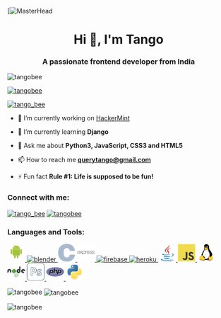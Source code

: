 [![MasterHead](https://cdn.discordapp.com/attachments/755439703322263603/821414550267756564/Background.png)
<h1 align="center">Hi 👋, I'm Tango</h1>
<h3 align="center">A passionate frontend developer from India</h3>

<p align="left"> <img src="https://komarev.com/ghpvc/?username=tangobee&label=Profile%20views&color=0e75b6&style=flat" alt="tangobee" /> </p>

<p align="left"> <a href="https://github.com/ryo-ma/github-profile-trophy"><img src="https://github-profile-trophy.vercel.app/?username=tangobee" alt="tangobee" /></a> </p>

<p align="left"> <a href="https://twitter.com/tango_bee" target="blank"><img src="https://img.shields.io/twitter/follow/tango_bee_?logo=twitter&style=for-the-badge" alt="tango_bee" /></a> </p>

- 🔭 I’m currently working on [HackerMint](https://github.com/TangoBeee/HackerMint/)

- 🌱 I’m currently learning **Django**

- 💬 Ask me about **Python3, JavaScript, CSS3 and HTML5**

- 📫 How to reach me **querytango@gmail.com**

- ⚡ Fun fact **Rule #1: Life is supposed to be fun!**

<h3 align="left">Connect with me:</h3>
<p align="left">
<a href="https://twitter.com/tango_bee" target="blank"><img align="center" src="https://cdn.jsdelivr.net/npm/simple-icons@3.0.1/icons/twitter.svg" alt="tango_bee" height="30" width="40" /></a>
<a href="https://instagram.com/tangobee" target="blank"><img align="center" src="https://cdn.jsdelivr.net/npm/simple-icons@3.0.1/icons/instagram.svg" alt="tangobee" height="30" width="40" /></a>
</p>

<h3 align="left">Languages and Tools:</h3>
<p align="left"> <a href="https://developer.android.com" target="_blank"> <img src="https://raw.githubusercontent.com/devicons/devicon/master/icons/android/android-original-wordmark.svg" alt="android" width="40" height="40"/> </a> <a href="https://www.blender.org/" target="_blank"> <img src="https://download.blender.org/branding/community/blender_community_badge_white.svg" alt="blender" width="40" height="40"/> </a> <a href="https://www.cprogramming.com/" target="_blank"> <img src="https://raw.githubusercontent.com/devicons/devicon/master/icons/c/c-original.svg" alt="c" width="40" height="40"/> </a> <a href="https://expressjs.com" target="_blank"> <img src="https://raw.githubusercontent.com/devicons/devicon/master/icons/express/express-original-wordmark.svg" alt="express" width="40" height="40"/> </a> <a href="https://firebase.google.com/" target="_blank"> <img src="https://www.vectorlogo.zone/logos/firebase/firebase-icon.svg" alt="firebase" width="40" height="40"/> </a> <a href="https://heroku.com" target="_blank"> <img src="https://www.vectorlogo.zone/logos/heroku/heroku-icon.svg" alt="heroku" width="40" height="40"/> </a> <a href="https://www.java.com" target="_blank"> <img src="https://raw.githubusercontent.com/devicons/devicon/master/icons/java/java-original.svg" alt="java" width="40" height="40"/> </a> <a href="https://developer.mozilla.org/en-US/docs/Web/JavaScript" target="_blank"> <img src="https://raw.githubusercontent.com/devicons/devicon/master/icons/javascript/javascript-original.svg" alt="javascript" width="40" height="40"/> </a> <a href="https://www.linux.org/" target="_blank"> <img src="https://raw.githubusercontent.com/devicons/devicon/master/icons/linux/linux-original.svg" alt="linux" width="40" height="40"/> </a> <a href="https://nodejs.org" target="_blank"> <img src="https://raw.githubusercontent.com/devicons/devicon/master/icons/nodejs/nodejs-original-wordmark.svg" alt="nodejs" width="40" height="40"/> </a> <a href="https://www.photoshop.com/en" target="_blank"> <img src="https://raw.githubusercontent.com/devicons/devicon/master/icons/photoshop/photoshop-line.svg" alt="photoshop" width="40" height="40"/> </a> <a href="https://www.php.net" target="_blank"> <img src="https://raw.githubusercontent.com/devicons/devicon/master/icons/php/php-original.svg" alt="php" width="40" height="40"/> </a> <a href="https://www.python.org" target="_blank"> <img src="https://raw.githubusercontent.com/devicons/devicon/master/icons/python/python-original.svg" alt="python" width="40" height="40"/> </a> </p>

<p><img align="left" src="https://github-readme-stats.vercel.app/api/top-langs?username=tangobee&show_icons=true&locale=en&layout=compact" alt="tangobee" /></p>

<p>&nbsp;<img align="center" src="https://github-readme-stats.vercel.app/api?username=tangobee&show_icons=true&locale=en" alt="tangobee" /></p>

<p><img align="center" src="https://github-readme-streak-stats.herokuapp.com/?user=tangobee&" alt="tangobee" /></p> 

